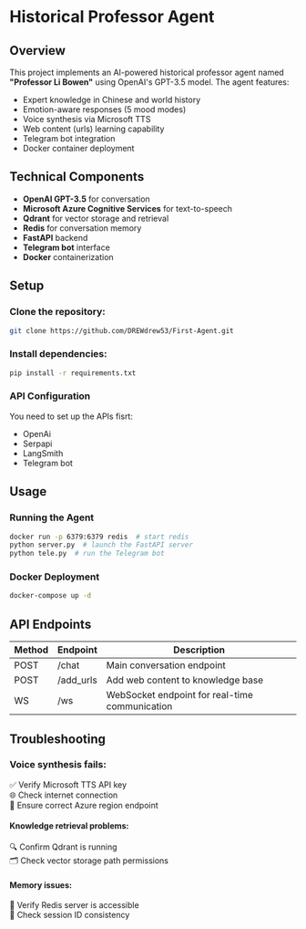 # Historical Professor Agent

## Overview
This project implements an AI-powered historical professor agent named **"Professor Li Bowen"** using OpenAI's GPT-3.5 model. The agent features:

- Expert knowledge in Chinese and world history  
- Emotion-aware responses (5 mood modes)  
- Voice synthesis via Microsoft TTS  
- Web content (urls) learning capability  
- Telegram bot integration  
- Docker container deployment

## Technical Components
- **OpenAI GPT-3.5** for conversation  
- **Microsoft Azure Cognitive Services** for text-to-speech  
- **Qdrant** for vector storage and retrieval  
- **Redis** for conversation memory  
- **FastAPI** backend  
- **Telegram bot** interface  
- **Docker** containerization

## Setup
### Clone the repository:
```bash
git clone https://github.com/DREWdrew53/First-Agent.git
```

### Install dependencies:
```bash
pip install -r requirements.txt
```
### API Configuration
You need to set up the APIs fisrt:
- OpenAi 
- Serpapi 
- LangSmith 
- Telegram bot

## Usage
### Running the Agent
```bash
docker run -p 6379:6379 redis  # start redis
python server.py  # launch the FastAPI server
python tele.py  # run the Telegram bot
```

### Docker Deployment
```bash
docker-compose up -d
```
## API Endpoints

| Method    | Endpoint    | Description    |
|-----------|-------------|----------------|
| POST      | /chat       | Main conversation endpoint |
| POST      | /add_urls   | Add web content to knowledge base |
| WS        | /ws         | WebSocket endpoint for real-time communication |

## Troubleshooting

### Voice synthesis fails:
✅ Verify Microsoft TTS API key  
🌐 Check internet connection  
📌 Ensure correct Azure region endpoint  

#### **Knowledge retrieval problems:**
🔍 Confirm Qdrant is running  
🗂 Check vector storage path permissions  

#### **Memory issues:**
🔄 Verify Redis server is accessible  
🔑 Check session ID consistency  

